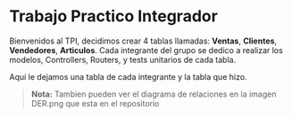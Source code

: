 # Trabajo Practico Integrador

Bienvenidos al TPI, decidimos crear 4 tablas llamadas: **Ventas**, **Clientes**, **Vendedores**, **Articulos**.
Cada integrante del grupo se dedico a realizar los modelos, Controllers, Routers, y tests unitarios de cada tabla.

Aquí le dejamos una tabla de cada integrante y la tabla que hizo.



> **Nota:** Tambien pueden ver el diagrama de relaciones en la imagen DER.png que esta en el repositorio
